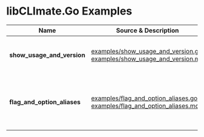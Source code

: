 # libCLImate.Go Examples

|Name|Source & Description|Summary|
|---|---|---|
|**show_usage_and_version**|[examples/show_usage_and_version.go](/examples/show_usage_and_version.go)<br/>[examples/show_usage_and_version.md](/examples/show_usage_and_version.md)|Simple example supporting ```--help``` and ```--version```|
|**flag_and_option_aliases**|[examples/flag_and_option_aliases.go](/examples/flag_and_option_aliases.go)<br/>[examples/flag_and_option_aliases.md](/examples/flag_and_option_aliases.md)|Example illustrating various kinds of *flag* and *option* aliases|

